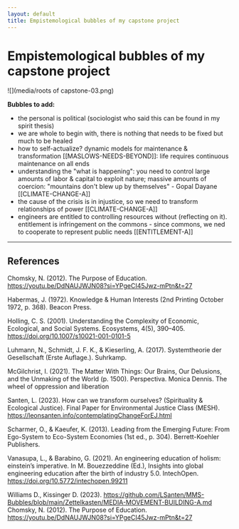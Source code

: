 ```yaml
---
layout: default
title: Empistemological bubbles of my capstone project
---
```

# Empistemological bubbles of my capstone project

![](media/roots of capstone-03.png)


**Bubbles to add:**
- the personal is political (sociologist who said this can be found in my spirit thesis)
- we are whole to begin with, there is nothing that needs to be fixed but much to be healed
- how to self-actualize? dynamic models for maintenance & transformation [[MASLOWS-NEEDS-BEYOND]]: life requires continuous maintenance on all ends 
- understanding the "what is happening": you need to control large amounts of labor & capital to exploit nature; massive amounts of coercion: "mountains don't blew up by themselves" - Gopal Dayane [[CLIMATE-CHANGE-A]]
- the cause of the crisis is in injustice, so we need to transform relationships of power [[CLIMATE-CHANGE-A]]
- engineers are entitled to controlling resources without (reflecting on it). entitlement is infringement on the commons - since commons, we ned to cooperate to represent public needs [[ENTITLEMENT-A]]

________
## References

Chomsky, N. (2012). The Purpose of Education. https://youtu.be/DdNAUJWJN08?si=YPgeCI45Jwz-mPtn&t=27

Habermas, J. (1972). Knowledge & Human Interests (2nd Printing October 1972, p. 368). Beacon Press.

Holling, C. S. (2001). Understanding the Complexity of Economic, Ecological, and Social Systems. Ecosystems, 4(5), 390–405. https://doi.org/10.1007/s10021-001-0101-5

Luhmann, N., Schmidt, J. F. K., & Kieserling, A. (2017). Systemtheorie der Gesellschaft (Erste Auflage.). Suhrkamp.

McGilchrist, I. (2021). The Matter With Things: Our Brains, Our Delusions, and the Unmaking of the World (p. 1500). Perspectiva. Monica Dennis. The wheel of oppression and liberation

Santen, L. (2023). How can we transform ourselves? (Spirituality & Ecological Justice). Final Paper for Environmental Justice Class (MESH). https://leonsanten.info/contemplatingChangeForEJ.html

Scharmer, O., & Kaeufer, K. (2013). Leading from the Emerging Future: From Ego-System to Eco-System Economies (1st ed., p. 304). Berrett-Koehler Publishers.

Vanasupa, L., & Barabino, G. (2021). An engineering education of holism: einstein’s imperative. In M. Bouezzeddine (Ed.), Insights into global engineering education after the birth of industry 5.0. IntechOpen. https://doi.org/10.5772/intechopen.99211

Williams D., Kissinger D. (2023). https://github.com/LSanten/MMS-Bubbles/blob/main/Zettelkasten/MEDIA-MOVEMENT-BUILDING-A.md Chomsky, N. (2012). The Purpose of Education. https://youtu.be/DdNAUJWJN08?si=YPgeCI45Jwz-mPtn&t=27